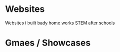 # Websites
Websites i built
[bady home works](https://www.badyhomeworks.com/)
[STEM after schools](https://www.stemafterschools.info/)

# Gmaes / Showcases
[](https://www.roblox.com/games/13634201771/BOOGA-BOOGA-OVERHEAL)
[](https://www.roblox.com/games/4584230268/Mist)





